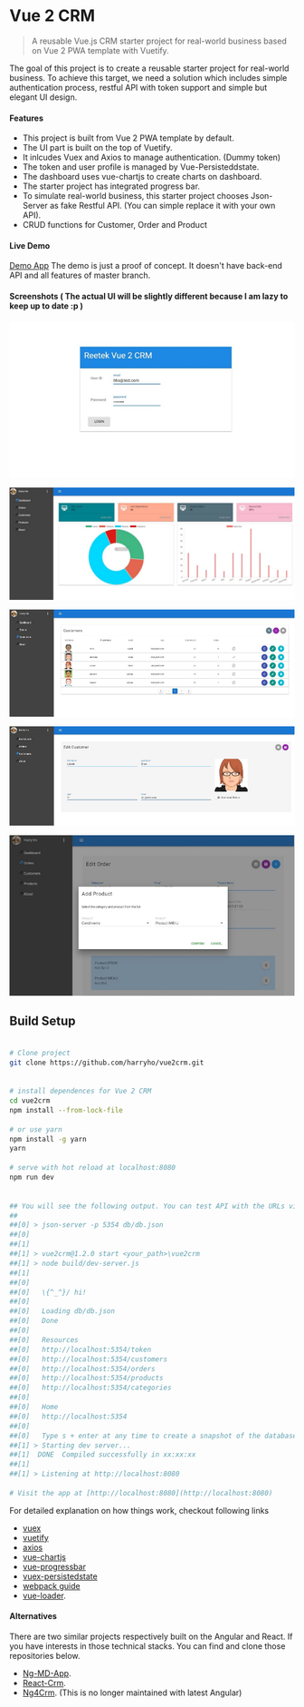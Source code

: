 # Vue 2 CRM

> A reusable Vue.js CRM starter project for real-world business based on Vue 2 PWA template with Vuetify.

The goal of this project is to create a reusable starter project for real-world business. To achieve this target, we need a solution which includes simple authentication process, restful API with token support and simple but elegant UI design.


#### Features

* This project is built from Vue 2 PWA template by default.
* The UI part is built on the top of Vuetify.
* It inlcudes Vuex and Axios to manage authentication. (Dummy token)
* The token and user profile is managed by Vue-Persisteddstate.
* The dashboard uses vue-chartjs to create charts on dashboard.
* The starter project has integrated progress bar.
* To simulate real-world business, this starter project chooses Json-Server as fake Restful API. (You can simple replace it with your own API).
* CRUD functions for Customer, Order and Product

#### Live Demo
[Demo App](https://vue-app-demo.harryho.org)  The demo is just a proof of concept. It doesn't have back-end API and all features of master branch.

#### Screenshots ( The actual UI will be slightly different because I am lazy to keep up to date :p )

![Screenshot1](screenshots/screenshot-1.jpg)

![Screenshot2](screenshots/screenshot-2.jpg)

![Screenshot3](screenshots/screenshot-3.jpg)

![Screenshot4](screenshots/screenshot-4.jpg)

![Screenshot5](screenshots/screenshot-5.jpg)

## Build Setup

``` bash

# Clone project
git clone https://github.com/harryho/vue2crm.git


# install dependences for Vue 2 CRM
cd vue2crm
npm install --from-lock-file

# or use yarn
npm install -g yarn
yarn

# serve with hot reload at localhost:8080
npm run dev


## You will see the following output. You can test API with the URLs via browser.
##
##[0] > json-server -p 5354 db/db.json
##[0]
##[1]
##[1] > vue2crm@1.2.0 start <your_path>\vue2crm
##[1] > node build/dev-server.js
##[1]
##[0]
##[0]   \{^_^}/ hi!
##[0]
##[0]   Loading db/db.json
##[0]   Done
##[0]
##[0]   Resources
##[0]   http://localhost:5354/token
##[0]   http://localhost:5354/customers
##[0]   http://localhost:5354/orders
##[0]   http://localhost:5354/products
##[0]   http://localhost:5354/categories
##[0]
##[0]   Home
##[0]   http://localhost:5354
##[0]
##[0]   Type s + enter at any time to create a snapshot of the database
##[1] > Starting dev server...
##[1]  DONE  Compiled successfully in xx:xx:xx
##[1]
##[1] > Listening at http://localhost:8080

# Visit the app at [http://localhost:8080](http://localhost:8080)

```




For detailed explanation on how things work, checkout following links

* [vuex](https://vuex.vuejs.org/en/)
* [vuetify](https://vuetifyjs.com/)
* [axios](https://github.com/mzabriskie/axios/)
* [vue-chartjs](https://github.com/apertureless/vue-chartjs)
* [vue-progressbar](https://github.com/hilongjw/vue-progressbar)
* [vuex-persistedstate](https://github.com/robinvdvleuten/vuex-persistedstate)
* [webpack guide](http://vuejs-templates.github.io/webpack/)
* [vue-loader](http://vuejs.github.io/vue-loader).




#### Alternatives

There are two similar projects respectively built on the Angular and React. If you have interests in those technical stacks. You can find and clone those repositories below.

* [Ng-MD-App](https://github.com/harryho/ng-md-app.git).
* [React-Crm](https://github.com/harryho/react-crm.git).
* [Ng4Crm](https://github.com/harryho/ng4crm.git). (This is no longer maintained with latest Angular)
